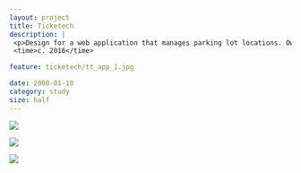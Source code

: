 ```yaml
---
layout: project
title: Ticketech
description: |
 <p>Design for a web application that manages parking lot locations. Owners and managers can monitor relevant data, per location and a given period of time.</p>
 <time>c. 2016</time>

feature: ticketech/tt_app_1.jpg

date: 2000-01-10
category: study
size: half
---
```


![]({{site.project_img_path}}ticketech/tt_app_2.jpg)

![]({{site.project_img_path}}ticketech/tt_app_3.jpg)

![]({{site.project_img_path}}ticketech/tt_app_4.jpg)
